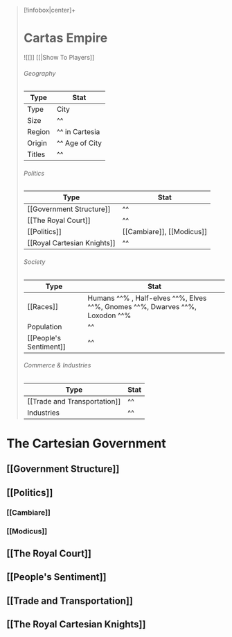 > [!infobox|center]+
> # Cartas Empire
> ![[]]
> [[|Show To Players]]
> ###### Geography
> Type |  Stat |
> ---|---|
> Type | City |
> Size | ^^ |
> Region | ^^ in Cartesia |
> Origin | ^^ Age of City |
> Titles | ^^ |
> ###### Politics
> Type |  Stat |
> ---|---|
> [[Government Structure]] | ^^ |
> [[The Royal Court]] | ^^ |
> [[Politics]] | [[Cambiare]], [[Modicus]] |
> [[Royal Cartesian Knights]] | ^^|
> ###### Society
> Type |  Stat |
> ---|---|
> [[Races]] | Humans	^^% , Half-elves	^^%, Elves	^^%, Gnomes	^^%, Dwarves	^^%, Loxodon	^^% |
> Population | ^^ |
> [[People's Sentiment]] | ^^ |
> ###### Commerce & Industries
> Type |  Stat |
> ---|---|
> [[Trade and Transportation]] | ^^ |
> Industries | ^^ |
# The Cartesian Government


## [[Government Structure]]


## [[Politics]]

### [[Cambiare]]

### [[Modicus]]


## [[The Royal Court]]


## [[People's Sentiment]]


## [[Trade and Transportation]]

## [[The Royal Cartesian Knights]]